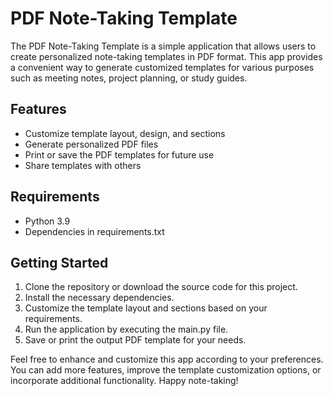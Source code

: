 # PDF Note-Taking Template

The PDF Note-Taking Template is a simple application that allows users to create personalized note-taking templates in PDF format. This app provides a convenient way to generate customized templates for various purposes such as meeting notes, project planning, or study guides.

## Features
- Customize template layout, design, and sections
- Generate personalized PDF files
- Print or save the PDF templates for future use
- Share templates with others

## Requirements
- Python 3.9
- Dependencies in requirements.txt

## Getting Started
1. Clone the repository or download the source code for this project.
2. Install the necessary dependencies.
3. Customize the template layout and sections based on your requirements.
4. Run the application by executing the main.py file.
5. Save or print the output PDF template for your needs.

Feel free to enhance and customize this app according to your preferences. You can add more features, improve the template customization options, or incorporate additional functionality. Happy note-taking!
